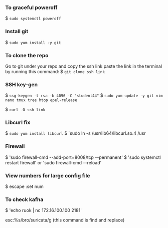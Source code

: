 ### To graceful poweroff
  $ `sudo systemctl poweroff`

### Install git
  $ `sudo yum install -y git`

### To clone the repo
  Go to git under your repo and copy the ssh link
  paste the link in the terminal by running this command: $ `git clone ssh link`

### SSH key-gen
  $ `ssg-keygen -t rsa -b 4096 -C "student44"`
  $ `sudo yum update -y git vim nano tmux tree htop epel-release`

  $ `curl -O ssh link`
### Libcurl fix
  $ `sudo yum install libcurl`
  $ `sudo ln -s /usr/lib64/libcurl.so.4 /usr

### Firewall
  $ 'sudo firewall-cmd --add-port=8008/tcp --permanent'
  $ 'sudo systemctl restart firewall' or 'sudo firewall-cmd --reload'

### View numbers for large config file
  $ escape :set num

### To check kafha
  $ 'echo ruok | nc 172.16.100.100 2181'

esc:%s/bro/suricata/g  (this command is find and replace)
